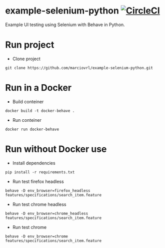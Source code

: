 # example-selenium-python [![CircleCI](https://circleci.com/gh/marciovrl/example-selenium-python.svg?style=svg)](https://circleci.com/gh/marciovrl/example-selenium-python)
Example UI testing using Selenium with Behave in Python.

# Run project
- Clone project
```
git clone https://github.com/marciovrl/example-selenium-python.git
```

# Run in a Docker
- Build conteiner
```
docker build -t docker-behave .
```

- Run conteiner
```
docker run docker-behave
```

# Run without Docker use 
- Install dependencies
```
pip install -r requirements.txt
```

- Run test firefox headless
```
behave -D env_browser=firefox_headless features/specifications/search_item.feature
```

- Run test chrome headless
```
behave -D env_browser=chrome_headless features/specifications/search_item.feature
```

- Run test chrome
```
behave -D env_browser=chrome features/specifications/search_item.feature
```